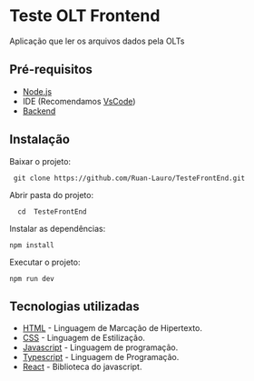 # Teste OLT Frontend
Aplicação que ler os arquivos dados pela OLTs

## Pré-requisitos
- [Node.js](https://nodejs.org/en)
- IDE (Recomendamos [VsCode](https://code.visualstudio.com/))
- [Backend](https://github.com/Ruan-Lauro/TesteBackEnd)

## Instalação
Baixar o projeto:
```
 git clone https://github.com/Ruan-Lauro/TesteFrontEnd.git
```

Abrir pasta do projeto:
```
  cd  TesteFrontEnd
```

Instalar as dependências:
```
npm install
```

Executar o projeto:
```
npm run dev 
```

## Tecnologias utilizadas
- [HTML](https://developer.mozilla.org/pt-BR/docs/Web/HTML) - Linguagem de Marcação de Hipertexto.
- [CSS](https://developer.mozilla.org/pt-BR/docs/Web/CSS) - Linguagem de Estilização.
- [Javascript](https://developer.mozilla.org/pt-BR/docs/Web/JavaScript) - Linguagem de programação.
- [Typescript](https://www.typescriptlang.org/) - Linguagem de Programação.
- [React](https://pt-br.react.dev/) - Biblioteca do javascript.


